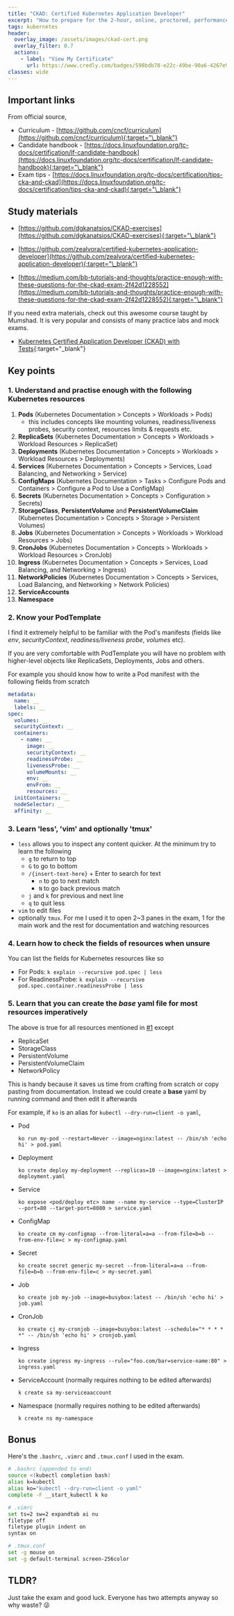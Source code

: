 ```yaml
---
title: "CKAD: Certified Kubernetes Application Developer"
excerpt: "How to prepare for the 2-hour, online, proctored, performance-based CKAD exam."
tags: kubernetes
header:
  overlay_image: /assets/images/ckad-cert.png
  overlay_filter: 0.7
  actions:
    - label: "View My Certificate"
      url: https://www.credly.com/badges/598bdb78-e22c-49be-90a6-4267e907dcf8/public_url
classes: wide
---
```


## Important links

From official source,

- Curriculum - [https://github.com/cncf/curriculum](https://github.com/cncf/curriculum){:target="\_blank"}
- Candidate handbook - [https://docs.linuxfoundation.org/tc-docs/certification/lf-candidate-handbook](https://docs.linuxfoundation.org/tc-docs/certification/lf-candidate-handbook){:target="\_blank"}
- Exam tips - [https://docs.linuxfoundation.org/tc-docs/certification/tips-cka-and-ckad](https://docs.linuxfoundation.org/tc-docs/certification/tips-cka-and-ckad){:target="\_blank"}

## Study materials

- [https://github.com/dgkanatsios/CKAD-exercises](https://github.com/dgkanatsios/CKAD-exercises){:target="\_blank"}

- [https://github.com/zealvora/certified-kubernetes-application-developer](https://github.com/zealvora/certified-kubernetes-application-developer){:target="\_blank"}

- [https://medium.com/bb-tutorials-and-thoughts/practice-enough-with-these-questions-for-the-ckad-exam-2f42d1228552](https://medium.com/bb-tutorials-and-thoughts/practice-enough-with-these-questions-for-the-ckad-exam-2f42d1228552){:target="\_blank"}

If you need extra materials, check out this awesome course taught by Mumshad. It is very popular and consists of many practice labs and mock exams.

- [Kubernetes Certified Application Developer (CKAD) with Tests](https://www.udemy.com/course/certified-kubernetes-application-developer/){:target="\_blank"}

## Key points

### 1. Understand and practise enough with the following Kubernetes resources

1. **Pods** (Kubernetes Documentation > Concepts > Workloads > Pods)
   - this includes concepts like mounting volumes, readiness/liveness probes, security context, resources limits & requests etc.
2. **ReplicaSets** (Kubernetes Documentation > Concepts > Workloads > Workload Resources > ReplicaSet)
3. **Deployments** (Kubernetes Documentation > Concepts > Workloads > Workload Resources > Deployments)
4. **Services** (Kubernetes Documentation > Concepts > Services, Load Balancing, and Networking > Service)
5. **ConfigMaps** (Kubernetes Documentation > Tasks > Configure Pods and Containers > Configure a Pod to Use a ConfigMap)
6. **Secrets** (Kubernetes Documentation > Concepts > Configuration > Secrets)
7. **StorageClass**, **PersistentVolume** and **PersistentVolumeClaim** (Kubernetes Documentation > Concepts > Storage > Persistent Volumes)
8. **Jobs** (Kubernetes Documentation > Concepts > Workloads > Workload Resources > Jobs)
9. **CronJobs** (Kubernetes Documentation > Concepts > Workloads > Workload Resources > CronJob)
10. **Ingress** (Kubernetes Documentation > Concepts > Services, Load Balancing, and Networking > Ingress)
11. **NetworkPolicies** (Kubernetes Documentation > Concepts > Services, Load Balancing, and Networking > Network Policies)
12. **ServiceAccounts**
13. **Namespace**

### 2. Know your PodTemplate

I find it extremely helpful to be familiar with the Pod's manifests (fields like _env_, _securityContext_, _readiness/liveness probe_, _volumes_ etc).

If you are very comfortable with PodTemplate you will have no problem with higher-level objects like ReplicaSets, Deployments, Jobs and others.

For example you should know how to write a Pod manifest with the following fields from scratch

```yaml
metadata:
  name: __
  labels: __
spec:
  volumes: __
  securityContext: __
  containers:
    - name: __
      image: __
      securityContext: __
      readinessProbe: __
      livenessProbe: __
      volumeMounts: __
      env: __
      envFrom: __
      resources: __
  initContainers: __
  nodeSelector: __
  affinity: __
```

### 3. Learn 'less', 'vim' and optionally 'tmux'

- `less` allows you to inspect any content quicker. At the minimum try to learn the following
  - `g` to return to top
  - `G` to go to bottom
  - `/{insert-text-here}` + Enter to search for text
    - `n` to go to next match
    - `N` to go back previous match
  - `j` and `k` for previous and next line
  - `q` to quit less
- `vim` to edit files
- optionally `tmux`. For me I used it to open 2~3 panes in the exam, 1 for the main work and the rest for documentation and watching resources

### 4. Learn how to check the fields of resources when unsure

You can list the fields for Kubernetes resources like so

- For Pods: `k explain --recursive pod.spec | less`
- For ReadinessProbe: `k explain --recursive pod.spec.container.readinessProbe | less`

### 5. Learn that you can create the _base_ yaml file for most resources imperatively

The above is true for all resources mentioned in [#1](#1-understand-and-practise-enough-with-the-following-kubernetes-resources) except

- ReplicaSet
- StorageClass
- PersistentVolume
- PersistentVolumeClaim
- NetworkPolicy

This is handy because it saves us time from crafting from scratch or copy pasting from documentation. Instead we could create a **base** yaml by running command and then edit it afterwards

For example, if `ko` is an alias for `kubectl --dry-run=client -o yaml`,

- Pod
  ```
  ko run my-pod --restart=Never --image=nginx:latest -- /bin/sh 'echo hi' > pod.yaml
  ```
- Deployment
  ```
  ko create deploy my-deployment --replicas=10 --image=nginx:latest > deployment.yaml
  ```
- Service
  ```
  ko expose <pod/deploy etc> name --name my-service --type=ClusterIP --port=80 --target-port=8080 > service.yaml
  ```
- ConfigMap
  ```
  ko create cm my-configmap --from-literal=a=a --from-file=b=b --from-env-file=c > my-configmap.yaml
  ```
- Secret
  ```
  ko create secret generic my-secret --from-literal=a=a --from-file=b=b --from-env-file=c > my-secret.yaml
  ```
- Job
  ```
  ko create job my-job --image=busybox:latest -- /bin/sh 'echo hi' > job.yaml
  ```
- CronJob
  ```
  ko create cj my-cronjob --image=busybox:latest --schedule="* * * * *" -- /bin/sh 'echo hi' > cronjob.yaml
  ```
- Ingress
  ```
  ko create ingress my-ingress --rule="foo.com/bar=service-name:80" > ingress.yaml
  ```
- ServiceAccount (normally requires nothing to be edited afterwards)
  ```
  k create sa my-serviceaaccount
  ```
- Namespace (normally requires nothing to be edited afterwards)
  ```
  k create ns my-namespace
  ```

## Bonus

Here's the `.bashrc`, `.vimrc` and `.tmux.conf` I used in the exam.

```bash
# .bashrc (appended to end)
source <(kubectl completion bash)
alias k=kubectl
alias ko="kubectl --dry-run=client -o yaml"
complete -F __start_kubectl k ko
```

```bash
# .vimrc
set ts=2 sw=2 expandtab ai nu
filetype off
filetype plugin indent on
syntax on
```

```bash
# .tmux.conf
set -g mouse on
set -g default-terminal screen-256color
```

## TLDR?

Just take the exam and good luck. Everyone has two attempts anyway so why waste? :stuck_out_tongue_winking_eye:
